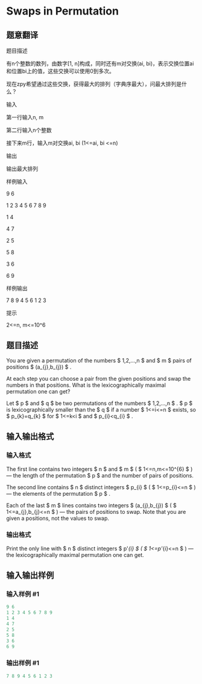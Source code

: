 # Swaps in Permutation

## 题意翻译

题目描述

有n个整数的数列，由数字[1, n]构成，同时还有m对交换(ai, bi)，表示交换位置ai和位置bi上的值，这些交换可以使用0到多次。

现在zpy希望通过这些交换，获得最大的排列（字典序最大），问最大排列是什么？

输入

第一行输入n, m

第二行输入n个整数

接下来m行，输入m对交换ai, bi (1<=ai, bi <=n)

输出

输出最大排列

样例输入

9 6

1 2 3 4 5 6 7 8 9

1 4

4 7

2 5

5 8

3 6

6 9

样例输出

7 8 9 4 5 6 1 2 3

提示

2<=n, m<=10^6

## 题目描述

You are given a permutation of the numbers $ 1,2,...,n $ and $ m $ pairs of positions $ (a_{j},b_{j}) $ .

At each step you can choose a pair from the given positions and swap the numbers in that positions. What is the lexicographically maximal permutation one can get?

Let $ p $ and $ q $ be two permutations of the numbers $ 1,2,...,n $ . $ p $ is lexicographically smaller than the $ q $ if a number $ 1<=i<=n $ exists, so $ p_{k}=q_{k} $ for $ 1<=k&lt;i $ and $ p_{i}&lt;q_{i} $ .

## 输入输出格式

### 输入格式

The first line contains two integers $ n $ and $ m $ ( $ 1<=n,m<=10^{6} $ ) — the length of the permutation $ p $ and the number of pairs of positions.

The second line contains $ n $ distinct integers $ p_{i} $ ( $ 1<=p_{i}<=n $ ) — the elements of the permutation $ p $ .

Each of the last $ m $ lines contains two integers $ (a_{j},b_{j}) $ ( $ 1<=a_{j},b_{j}<=n $ ) — the pairs of positions to swap. Note that you are given a positions, not the values to swap.

### 输出格式

Print the only line with $ n $ distinct integers $ p'_{i} $ ( $ 1<=p'_{i}<=n $ ) — the lexicographically maximal permutation one can get.

## 输入输出样例

### 输入样例 #1

```cpp
9 6
1 2 3 4 5 6 7 8 9
1 4
4 7
2 5
5 8
3 6
6 9

```
### 输出样例 #1

```cpp
7 8 9 4 5 6 1 2 3

```
